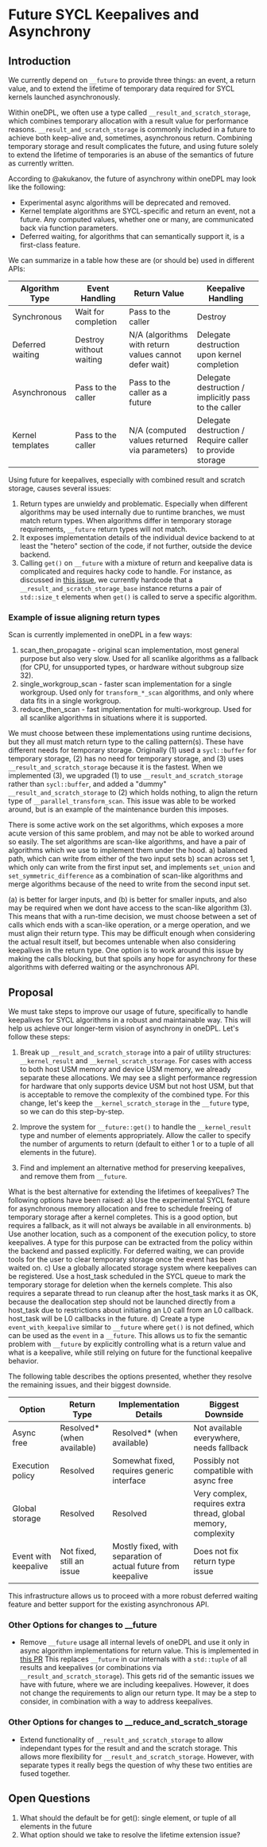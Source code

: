# Future SYCL Keepalives and Asynchrony

## Introduction

We currently depend on `__future` to provide three things: an event, a return value, and to extend the lifetime of temporary data required for SYCL kernels launched asynchronously.

Within oneDPL, we often use a type called `__result_and_scratch_storage`, which combines temporary allocation with a result value for performance reasons. `__result_and_scratch_storage` is commonly included in a future to achieve both keep-alive and, sometimes, asynchronous return. Combining temporary storage and result complicates the future, and using future solely to extend the lifetime of temporaries is an abuse of the semantics of future as currently written.

According to @akukanov, the future of asynchrony within oneDPL may look like the following:

* Experimental async algorithms will be deprecated and removed.
* Kernel template algorithms are SYCL-specific and return an event, not a future. Any computed values, whether one or many, are communicated back via function parameters.
* Deferred waiting,  for algorithms that can semantically support it, is a first-class feature.

We can summarize in a table how these are (or should be) used in different APIs:

| Algorithm Type         | Event Handling           | Return Value                                         | Keepalive Handling                                         |
|-----------------------|-------------------------|------------------------------------------------------|------------------------------------------------------------|
| Synchronous           | Wait for completion     | Pass to the caller                                   | Destroy                                                    |
| Deferred waiting      | Destroy without waiting | N/A (algorithms with return values cannot defer wait)| Delegate destruction upon kernel completion                |
| Asynchronous          | Pass to the caller      | Pass to the caller as a future                       | Delegate destruction / implicitly pass to the caller        |
| Kernel templates      | Pass to the caller      | N/A (computed values returned via parameters)        | Delegate destruction / Require caller to provide storage    |

Using future for keepalives, especially with combined result and scratch storage, causes several issues:
1) Return types are unwieldy and problematic. Especially when different algorithms may be used internally due to runtime branches, we must match return types. When algorithms differ in temporary storage requirements, `__future` return types will not match.
2) It exposes implementation details of the individual device backend to at least the "hetero" section of the code, if not further, outside the device backend.
3) Calling `get()` on `__future` with a mixture of return and keepalive data is complicated and requires hacky code to handle. For instance, as discussed in [this issue](https://github.com/uxlfoundation/oneDPL/issues/2003#issuecomment-2617343442), we currently
hardcode that a `__result_and_scratch_storage_base` instance returns a pair of `std::size_t` elements when `get()` is called to serve a specific algorithm.

### Example of issue aligning return types
Scan is currently implemented in oneDPL in a few ways: 
1) scan_then_propagate - original scan implementation, most general purpose but also very slow. Used for all scanlike algorithms as a fallback (for CPU, for unsupported types, or hardware without subgroup size 32).
2) single_workgroup_scan - faster scan implementation for a single workgroup. Used only for `transform_*_scan` algorithms, and only where data fits in a single workgroup.
3) reduce_then_scan - fast implementation for multi-workgroup. Used for all scanlike algorithms in situations where it is supported.

We must choose between these implementations using runtime decisions, but they all must match return type to the calling pattern(s). These have different needs for temporary storage. Originally (1) used a `sycl::buffer` for temporary storage, (2) has no need for temporary storage, and (3) uses `__result_and_scratch_storage` because it is the fastest. When we implemented (3), we upgraded (1) to use `__result_and_scratch_storage` rather than `sycl::buffer`, and added a "dummy" `__result_and_scratch_storage` to (2) which holds nothing, to align the return type of `__parallel_transform_scan`. This issue was able to be worked around, but is an example of the maintenance burden this imposes.

There is some active work on the set algorithms, which exposes a more acute version of this same problem, and may not be able to worked around so easily. The set algorithms are scan-like algorithms, and have a pair of algorithms which we use to implement them under the hood. 
a) balanced path, which can write from either of the two input sets
b) scan across set 1, which only can write from the first input set, and implements `set_union` and `set_symmetric_difference` as a combination of scan-like algorithms and merge algorithms because of the need to write from the second input set.

(a) is better for larger inputs, and (b) is better for smaller inputs, and also may be required when we dont have access to the scan-like algorithm (3). This means that with a run-time decision, we must choose between a set of calls which ends with a scan-like operation, or a merge operation, and we must align their return type. This may be difficult enough when considering the actual result itself, but becomes untenable when also considering keepalives in the return type. One option is to work around this issue by making the calls blocking, but that spoils any hope for asynchrony for these algorithms with deferred waiting or the asynchronous API.

## Proposal
We must take steps to improve our usage of future, specifically to handle keepalives for SYCL algorithms in a robust and maintainable way. This will help us achieve our longer-term vision of asynchrony in oneDPL.
Let's follow these steps:
1) Break up `__result_and_scratch_storage` into a pair of utility structures: `__kernel_result` and `__kernel_scratch_storage`. For cases with access to both host USM memory and device USM memory, we already separate these allocations. We may see a slight performance regression for hardware that only supports device USM but not host USM, but that is acceptable to remove the complexity of the combined type. For this change, let's keep the `__kernel_scratch_storage` in the `__future` type, so we can do this step-by-step.

2) Improve the system for `__future::get()` to handle the `__kernel_result` type and number of elements appropriately. Allow the caller to specify the number of arguments to return (default to either 1 or to a tuple of all elements in the future).

3) Find and implement an alternative method for preserving keepalives, and remove them from `__future`.

What is the best alternative for extending the lifetimes of keepalives?
The following options have been raised:
  a) Use the experimental SYCL feature for asynchronous memory allocation and free to schedule freeing of temporary storage after a kernel completes. This is a good option, but requires a fallback, as it will not always be available in all environments.
  b) Use another location, such as a component of the execution policy, to store keepalives. A type for this purpose can be extracted from the policy within the backend and passed explicitly. For deferred waiting, we can provide tools for the user to clear temporary storage once the event has been waited on.
  c) Use a globally allocated storage system where keepalives can be registered. Use a host_task scheduled in the SYCL queue to mark the temporary storage for deletion when the kernels complete. This also requires a separate thread to run cleanup after the host_task marks it as OK, because the deallocation step should not be launched directly from a host_task due to restrictions about initiating an L0 call from an L0 callback. host_task will be L0 callbacks in the future.
  d) Create a type `event_with_keepalive` similar to `__future` where `get()` is not defined, which can be used as the `event` in a `__future`. This allows us to fix the semantic problem with `__future` by explicitly controlling what is a return value and what is a keepalive, while still relying on future for the functional keepalive behavior.

The following table describes the options presented, whether they resolve the remaining issues, and their biggest downside.

| Option              | Return Type         | Implementation Details                        | Biggest Downside                                         |
|---------------------|--------------------|-----------------------------------------------|----------------------------------------------------------|
| Async free          | Resolved* (when available) | Resolved* (when available)                  | Not available everywhere, needs fallback                 |
| Execution policy    | Resolved           | Somewhat fixed, requires generic interface    | Possibly not compatible with async free                  |
| Global storage      | Resolved           | Resolved                                      | Very complex, requires extra thread, global memory, complexity |
| Event with keepalive| Not fixed, still an issue | Mostly fixed, with separation of actual future from keepalive | Does not fix return type issue                           |

This infrastructure allows us to proceed with a more robust deferred waiting feature and better support for the existing asynchronous API.

### Other Options for changes to __future
* Remove `__future` usage all internal levels of oneDPL and use it only in async algorithm implementations for return value. This is implemented in [this PR](https://github.com/uxlfoundation/oneDPL/pull/2261)
    This replaces `__future` in our internals with a `std::tuple` of all results and keepalives (or combinations via `__result_and_scratch_storage`). This gets rid of the semantic issues we have with future, where we are including keepalives.  However, it does not change the requirements to align our return type. It may be a step to consider, in combination with a way to address keepalives.


### Other Options for changes to __reduce_and_scratch_storage
* Extend functionality of `__result_and_scratch_storage` to allow independant types for the result and and the scratch storage.
    This allows more flexibility for `__result_and_scratch_storage`. However, with separate types it really begs the question of why these two entities are fused together.

## Open Questions
1) What should the default be for get():  single element, or tuple of all elements in the future
2) What option should we take to resolve the lifetime extension issue?



